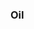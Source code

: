 ### OiI

<!--
**Superdude11235/Superdude11235** is a ✨ _special_ ✨ repository because its `README.md` (this file) appears on your GitHub profile.

Here are some ideas to get you started:

- 🔭 I’m currently working on ur mom
- 🌱 I’m currently learning ur mom
- 👯 I’m looking to collaborate on ur mom
- 🤔 I’m looking for help with ur mom
- 💬 Ask me about ur mom
- 📫 How to reach me: ur mom
- 😄 Pronouns: ur mom
- ⚡ Fun fact: I like trains
-->
